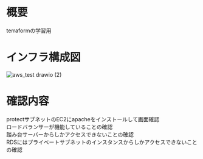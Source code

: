 # 概要
terraformの学習用

# インフラ構成図
![aws_test drawio (2)](https://user-images.githubusercontent.com/93046615/233839082-00025119-2848-448c-9c03-afaf80959ed0.png)

# 確認内容
protectサブネットのEC2にapacheをインストールして画面確認  
ロードバランサーが機能していることの確認  
踏み台サーバーからしかアクセスできないことの確認  
RDSにはプライベートサブネットのインスタンスからしかアクセスできないことの確認  
